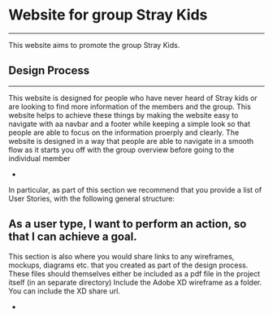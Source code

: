 # Website for group Stray Kids
---
This website aims to promote the group Stray Kids.

## Design Process
---
This website is designed for people who have never heard of Stray kids or are looking to find more information of the members and the group.
This website helps to achieve these things by making the website easy to navigate with aa navbar and a footer while keeping a simple look so that people are able to focus on the information proerply and clearly.
The website is designed in a way that people are able to navigate in a smooth flow as it starts you off with the group overview before going to the individual member

-
In particular, as part of this section we recommend that you provide a list of User Stories, with the following general structure:

As a user type, I want to perform an action, so that I can achieve a goal.
-

This section is also where you would share links to any wireframes, mockups, diagrams etc. that you created as part of the design process. These files should themselves either be included as a pdf file in the project itself (in an separate directory) Include the Adobe XD wireframe as a folder. You can include the XD share url.

-
